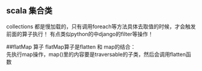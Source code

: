 ## scala 集合类
collections 都是慢加载的，只有调用foreach等方法具体去取值的时候，才会触发前面的算子执行！ 
有点类似python的中django的filter等操作！

##flatMap 算子
flatMap算子是flatten 和 map的结合：  
先执行map操作，map()里的内容要是traversable的子类，然后会调用flatten函数 



